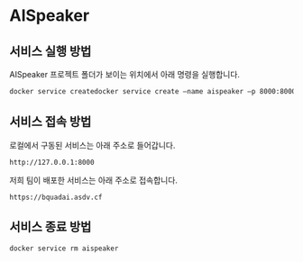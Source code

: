 # AISpeaker



## 서비스 실행 방법

AISpeaker 프로젝트 폴더가 보이는 위치에서 아래 명령을 실행합니다. 

```bash
docker service createdocker service create —name aispeaker –p 8000:8000 —mount “type=bind.src=$(pwd)/AISpeaker,dst=/myservice” xentai/aispeaker
```

## 서비스 접속 방법

로컬에서 구동된 서비스는 아래 주소로 들어갑니다.

```http
http://127.0.0.1:8000
```

저희 팀이 배포한 서비스는 아래 주소로 접속합니다.

```http
https://bquadai.asdv.cf
```

## 서비스 종료 방법

```bash
docker service rm aispeaker
```

